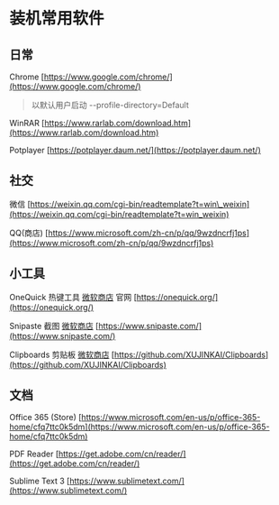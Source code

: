 # 装机常用软件

## 日常

Chrome [https://www.google.com/chrome/](https://www.google.com/chrome/)

> 以默认用户启动 --profile-directory=Default

WinRAR [https://www.rarlab.com/download.htm](https://www.rarlab.com/download.htm)

Potplayer [https://potplayer.daum.net/](https://potplayer.daum.net/)

## 社交

微信 [https://weixin.qq.com/cgi-bin/readtemplate?t=win\_weixin](https://weixin.qq.com/cgi-bin/readtemplate?t=win_weixin)

QQ\(商店\) [https://www.microsoft.com/zh-cn/p/qq/9wzdncrfj1ps](https://www.microsoft.com/zh-cn/p/qq/9wzdncrfj1ps)

## 小工具

OneQuick 热键工具 [微软商店](https://www.microsoft.com/store/apps/9pfn5k6qxt46) 官网 [https://onequick.org/](https://onequick.org/)

Snipaste 截图 [微软商店](https://www.microsoft.com/store/apps/9p1wxpkb68kx) [https://www.snipaste.com/](https://www.snipaste.com/)

Clipboards 剪贴板 [微软商店](https://www.microsoft.com/store/apps/9ND6WDNB4FW7) [https://github.com/XUJINKAI/Clipboards](https://github.com/XUJINKAI/Clipboards)

## 文档

Office 365 \(Store\) [https://www.microsoft.com/en-us/p/office-365-home/cfq7ttc0k5dm](https://www.microsoft.com/en-us/p/office-365-home/cfq7ttc0k5dm)

PDF Reader [https://get.adobe.com/cn/reader/](https://get.adobe.com/cn/reader/)

Sublime Text 3 [https://www.sublimetext.com/](https://www.sublimetext.com/)

